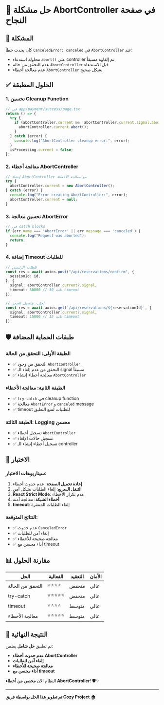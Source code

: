 # 🔧 حل مشكلة AbortController في صفحة النجاح

## 🚨 المشكلة
كان يحدث خطأ `CanceledError: canceled` في `AbortController` عند:
- محاولة استدعاء `abort()` على controller تم إلغاؤه مسبقاً
- عدم التحقق من حالة `AbortController` قبل الاستدعاء
- عدم معالجة أخطاء `AbortController` بشكل صحيح

## ✅ الحلول المطبقة

### 1. **تحسين Cleanup Function**
```typescript
// في app/payment/success/page.tsx
return () => {
  try {
    if (abortController.current && !abortController.current.signal.aborted) {
      abortController.current.abort();
    }
  } catch (error) {
    console.log("AbortController cleanup error:", error);
  }
  isProcessing.current = false;
};
```

### 2. **معالجة أخطاء AbortController**
```typescript
// إنشاء AbortController مع معالجة الأخطاء
try {
  abortController.current = new AbortController();
} catch (error) {
  console.log("Error creating AbortController:", error);
  abortController.current = null;
}
```

### 3. **تحسين معالجة AbortError**
```typescript
// في catch blocks
if (err.name === 'AbortError' || err.message === 'canceled') {
  console.log("Request was aborted");
  return;
}
```

### 4. **إضافة Timeout للطلبات**
```typescript
// للطلب الرئيسي
const res = await axios.post("/api/reservations/confirm", {
  sessionId: id,
}, {
  signal: abortController.current?.signal,
  timeout: 30000 // 30 ثانية timeout
});

// لجلب تفاصيل الحجز
const res = await axios.get(`/api/reservations/${reservationId}`, {
  signal: abortController.current?.signal,
  timeout: 15000 // 15 ثانية timeout
});
```

## 🛡️ طبقات الحماية المضافة

### **الطبقة الأولى: التحقق من الحالة**
- ✅ التحقق من وجود `AbortController`
- ✅ التحقق من عدم إلغاء الـ signal مسبقاً
- ✅ معالجة أخطاء إنشاء `AbortController`

### **الطبقة الثانية: معالجة الأخطاء**
- ✅ `try-catch` في cleanup function
- ✅ معالجة `AbortError` و `canceled` message
- ✅ timeout للطلبات لمنع التعليق

### **الطبقة الثالثة: Logging محسن**
- ✅ تسجيل أخطاء `AbortController`
- ✅ تسجيل حالات الإلغاء
- ✅ تسجيل أخطاء إنشاء الـ controller

## 🧪 الاختبار

### **سيناريوهات الاختبار:**
1. **إعادة تحميل الصفحة**: عدم حدوث أخطاء
2. **التنقل السريع**: إلغاء الطلبات بشكل آمن
3. **React Strict Mode**: عدم تكرار الأخطاء
4. **أخطاء الشبكة**: معالجة آمنة
5. **timeout**: إلغاء الطلبات المتعثرة

### **النتائج المتوقعة:**
- ✅ عدم حدوث `CanceledError`
- ✅ إلغاء آمن للطلبات
- ✅ معالجة صحيحة للأخطاء
- ✅ أداء محسن مع timeout

## 📊 مقارنة الحلول

| الحل | الفعالية | التعقيد | الأمان |
|------|-----------|---------|--------|
| التحقق من الحالة | ⭐⭐⭐⭐ | منخفض | عالي |
| try-catch | ⭐⭐⭐⭐⭐ | منخفض | عالي |
| timeout | ⭐⭐⭐⭐ | متوسط | عالي |
| معالجة الأخطاء | ⭐⭐⭐⭐⭐ | متوسط | عالي |

## 🎯 النتيجة النهائية

تم تطبيق **حل شامل** يضمن:
- **عدم حدوث أخطاء AbortController**
- **إلغاء آمن للطلبات**
- **معالجة صحيحة للأخطاء**
- **أداء محسن مع timeout**

النظام الآن **محصن من أخطاء AbortController**! 🛡️✨

---

**تم تطوير هذا الحل بواسطة فريق Cozy Project** 🏠

